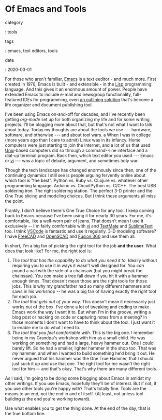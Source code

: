 Of Emacs and Tools
==================

category

:   tools

tags

:   emacs, text editors, tools

date

:   2020-03-01

For those who aren't familiar,
[Emacs](https://www.gnu.org/software/emacs/) is a text eeditor - and
much more. First created in 1976, Emacs is built - and extensible - in
the [Lisp](https://en.wikipedia.org/wiki/Lisp_(programming_language))
programming language. And this gives it an enormous amount of power.
People have extended Emacs to include e-mail and newsgroup
functionality, full-featured IDEs for programming, even [an outlining
solution](https://orgmode.org/) that's become a life organizer and
document publishing tool.

I've been using Emacs on-and-off for decades, and I've recently been
getting *org-mode* set up for both organizing my life and for some
writing projects. I'll be blogging more about that, but that's not what
I want to talk about today. Today my thoughts are about the tools we use
--- hardware, software, and otherwise --- and about tool wars. a When I
was in college (more years ago than I care to admit) Linux was in its
infancy. Home computers were just starting to join the Internet, and a
lot of us that used [Unix](https://en.wikipedia.org/wiki/Unix)-based
computers did so through a command--line interface and a dial-up
terminal program. Back then, which text editor you used --- Emacs or
[vi](https://en.wikipedia.org/wiki/Vi) --- was a topic of debate,
argument, and sometimes holy war.

Though the tech landscape has changed enormously since then, one of the
continuing dynamics I still see is people arguing fervently online about
which tool is "the best". Python vs. Ruby vs. CLojure vs. whatever other
programming language. Arduino vs. CircuitPython vs. C/C++. The best USB
soldering iron. The right soldering station. The perfect 3-D printer and
the One True slicing and modeling choices. But I think these arguments
all miss the point.

Frankly, I don't believe there's One True Choice for any tool. I keep
coming back to Emacs because I've been using it for nearly 30 years. For
me, it's comfortable, like a well-worn pair of jeans. That doesn't mean
I use it exclusively -- I'm fairly comfortable with
[vi](https://en.wikipedia.org/wiki/Vi) and
[TextMate](https://en.wikipedia.org/wiki/TextMate) and
[SublimeText](https://www.sublimetext.com) too. I think
[VSCode](https://code.visualstudio.com) is fantastic and use it
regularly. 3-D modeling software? I have
[FreeCAD](https://www.freecadweb.org) and
[OpenSCAD](https://www.openscad.org) and [Fusion
360](https://www.autodesk.com/products/fusion-360/overview) and use them
all.

In short, I'm a big fan of picking the right tool for the job **and the
user**. What does that look like? For me, the right tool is:

1.  *The tool that has the capability to do what you need it to.*
    Ideally without requiring you to use it in ways it wasn't well
    designed for. You *can* pound a nail with the side of a chainsaw
    (but you might break the chainsaw). You *can* make a tree fall down
    if you hit it with a hammer enough times. That doesn't mean those
    are the right tools for those jobs. This is why my grandfather had
    so many different hammers and saws in his workshop -- he was a big
    fan of having exactly the right tool for each job.
2.  *The tool that gets out of your way.* This doesn't mean it
    necessarily just works out of the box. I've done a lot of tweaking
    and coding to make Emacs work the way I want it to. But when I'm in
    the groove, writing a blog post or hacking on code or capturing
    notes from a meeting? In those moments I don't want to have to think
    about the tool. I just want it to enable me to do what I need to.
3.  *The tool that you feel comfortable with.* This is the big one. I
    remember being in my Grandpa's workshop with him as a small child.
    He was working on something and had a large, heavy hammer out. One I
    could barely lift. So he had a smaller, lighter hammer in the shop
    too. That was *my* hammer, and when I wanted to build something he'd
    bring it out. He never argued that his hammer was the One True
    Hammer, that I should just suck it up and use that one. The right
    tool for me wasn't the right tool for him -- and that's okay. That's
    why there are many different tools.

As I said, I'm going to be doing some blogging about Emacs in amidst my
other writings. If you use Emacs, hopefully they'll be of interest. But
if not, if you use other tools you're happy with? That's totally fine.
Tools are the means to an end, not the end in and of itself. (At least,
not unless tool-building *is* the end you're working toward).

Use what enables you to get the thing done. At the end of the day, that
is the true bottom line.
